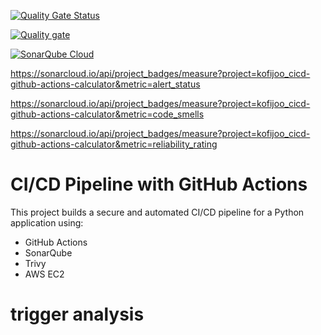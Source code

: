 [![Quality Gate Status](https://sonarcloud.io/api/project_badges/measure?project=kofijoo_cicd-github-actions-calculator&metric=alert_status)](https://sonarcloud.io/summary/new_code?id=kofijoo_cicd-github-actions-calculator)


[![Quality gate](https://sonarcloud.io/api/project_badges/quality_gate?project=kofijoo_cicd-github-actions-calculator)](https://sonarcloud.io/summary/new_code?id=kofijoo_cicd-github-actions-calculator)


[![SonarQube Cloud](https://sonarcloud.io/images/project_badges/sonarcloud-dark.svg)](https://sonarcloud.io/summary/new_code?id=kofijoo_cicd-github-actions-calculator)


https://sonarcloud.io/api/project_badges/measure?project=kofijoo_cicd-github-actions-calculator&metric=alert_status


https://sonarcloud.io/api/project_badges/measure?project=kofijoo_cicd-github-actions-calculator&metric=code_smells


https://sonarcloud.io/api/project_badges/measure?project=kofijoo_cicd-github-actions-calculator&metric=reliability_rating


# CI/CD Pipeline with GitHub Actions

This project builds a secure and automated CI/CD pipeline for a Python application using:
- GitHub Actions
- SonarQube
- Trivy
- AWS EC2
# trigger analysis
